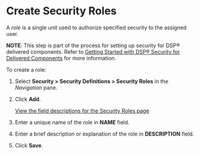 # Create Security Roles

A *role* is a single unit used to authorize specified security to the
assigned user.

<span style="font-weight: bold;">NOTE</span>: This step is part of the
process for setting up security for DSP® delivered components. Refer to
[Getting Started with DSP® Security for Delivered
Components](GettingStartedwDSPSecurityDlvrdComps.htm) for more
information.

To create a role:

1.  Select **Security \> Security Definitions \> Security Roles** in the
    *Navigation* pane.

2.  Click **Add**.
    
    [View the field descriptions for the Security Roles
    page](../Page_Desc/Security_Roles.htm)

3.  Enter a unique name of the role in **NAME** field.

4.  Enter a brief description or explanation of the role in
    **DESCRIPTION** field.

5.  Click **Save**.

